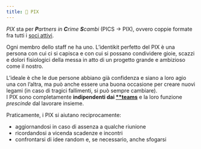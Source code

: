 ```yaml
---
title: 👯 PIX
---
```


_PIX_ sta per <cite>**P**artners in **C**rime **S**cambi</cite> (PICS → PIX), ovvero coppie formate fra tutti i [soci attivi](teams/).

Ogni membro dello staff ne ha uno. L’identikit perfetto del PIX è una persona con cui ci si capisca e con cui si possano condividere gioie, scazzi e dolori fisiologici della messa in atto di un progetto grande e ambizioso come il nostro.

L’ideale è che le due persone abbiano già confidenza e siano a loro agio una con l’altra, ma può anche essere una buona occasione per creare nuovi legami (in caso di tragici fallimenti, si può sempre cambiare).  
I PIX sono completamente **indipendenti dai [**teams](teams)** e la loro funzione _prescinde_ dal lavorare insieme.

Praticamente, i PIX si aiutano reciprocamente:
* aggiornandosi in caso di assenza a qualche riunione
* ricordandosi a vicenda scadenze e incontri
* confrontarsi di idee random e, se necessario, anche sfogarsi
